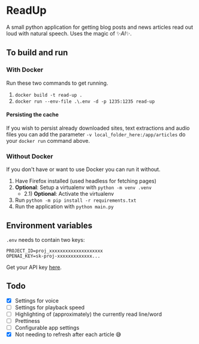 # ReadUp
A small python application for getting blog posts and news articles read out loud with natural speech. Uses the magic of ✨*AI*✨.

## To build and run

### With Docker
Run these two commands to get running.
1) `docker build -t read-up .`
2) `docker run --env-file .\.env -d -p 1235:1235 read-up`

#### Persisting the cache
If you wish to persist already downloaded sites, text extractions and audio files you can add the parameter `-v local_folder_here:/app/articles` do your `docker run` command above.

### Without Docker
If you don't have or want to use Docker you can run it without.

1) Have Firefox installed (used headless for fetching pages)
2) **Optional**: Setup a virtualenv with `python -m venv .venv`
    - 2.1) **Optional**: Activate the virtualenv
3) Run `python -m pip install -r requirements.txt`
4) Run the application with `python main.py`



## Environment variables
`.env` needs to contain two keys:
```.env
PROJECT_ID=proj_xxxxxxxxxxxxxxxxxxxx
OPENAI_KEY=sk-proj-xxxxxxxxxxxxx...
```
Get your API key [here](https://platform.openai.com/settings/organization/api-keys).




## Todo
 - [x] Settings for voice
 - [ ] Settings for playback speed
 - [ ] Highlighting of (approximately) the currently read line/word
 - [ ] Prettiness 
 - [ ] Configurable app settings
 - [x] Not needing to refresh after each article 😅